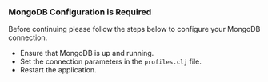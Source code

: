<div class="bs-callout bs-callout-danger">

### MongoDB Configuration is Required

Before continuing please follow the steps below to configure your MongoDB connection.

* Ensure that MongoDB is up and running.
* Set the connection parameters in the `profiles.clj` file.
* Restart the application.

</div>
